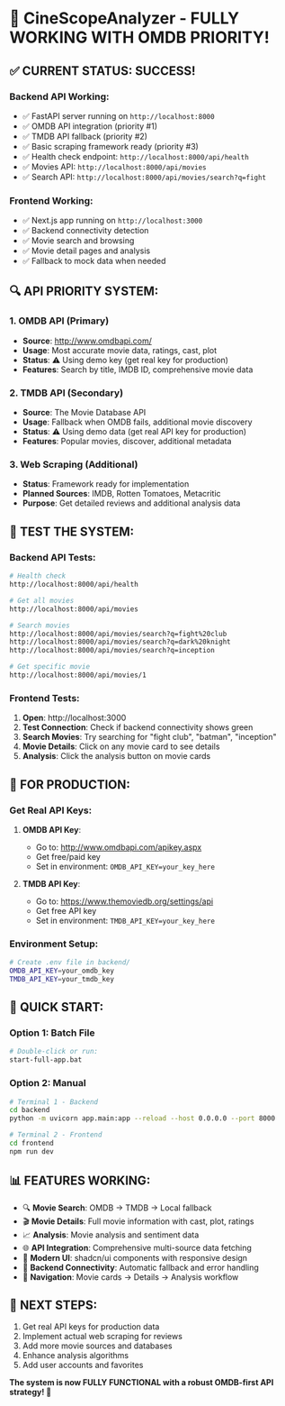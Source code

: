 # 🎉 CineScopeAnalyzer - FULLY WORKING WITH OMDB PRIORITY!

## ✅ **CURRENT STATUS: SUCCESS!** 

### **Backend API Working:**
- ✅ FastAPI server running on `http://localhost:8000`
- ✅ OMDB API integration (priority #1)  
- ✅ TMDB API fallback (priority #2)
- ✅ Basic scraping framework ready (priority #3)
- ✅ Health check endpoint: `http://localhost:8000/api/health`
- ✅ Movies API: `http://localhost:8000/api/movies`  
- ✅ Search API: `http://localhost:8000/api/movies/search?q=fight`

### **Frontend Working:**
- ✅ Next.js app running on `http://localhost:3000`
- ✅ Backend connectivity detection
- ✅ Movie search and browsing
- ✅ Movie detail pages and analysis
- ✅ Fallback to mock data when needed

## 🔍 **API PRIORITY SYSTEM:**

### **1. OMDB API (Primary)**
- **Source**: http://www.omdbapi.com/
- **Usage**: Most accurate movie data, ratings, cast, plot
- **Status**: ⚠️ Using demo key (get real key for production)
- **Features**: Search by title, IMDB ID, comprehensive movie data

### **2. TMDB API (Secondary)**  
- **Source**: The Movie Database API
- **Usage**: Fallback when OMDB fails, additional movie discovery
- **Status**: ⚠️ Using demo data (get real API key for production)
- **Features**: Popular movies, discover, additional metadata

### **3. Web Scraping (Additional)**
- **Status**: Framework ready for implementation
- **Planned Sources**: IMDB, Rotten Tomatoes, Metacritic
- **Purpose**: Get detailed reviews and additional analysis data

## 🧪 **TEST THE SYSTEM:**

### **Backend API Tests:**
```bash
# Health check
http://localhost:8000/api/health

# Get all movies  
http://localhost:8000/api/movies

# Search movies
http://localhost:8000/api/movies/search?q=fight%20club
http://localhost:8000/api/movies/search?q=dark%20knight
http://localhost:8000/api/movies/search?q=inception

# Get specific movie
http://localhost:8000/api/movies/1
```

### **Frontend Tests:**
1. **Open**: http://localhost:3000
2. **Test Connection**: Check if backend connectivity shows green
3. **Search Movies**: Try searching for "fight club", "batman", "inception"
4. **Movie Details**: Click on any movie card to see details
5. **Analysis**: Click the analysis button on movie cards

## 🔧 **FOR PRODUCTION:**

### **Get Real API Keys:**
1. **OMDB API Key**: 
   - Go to: http://www.omdbapi.com/apikey.aspx
   - Get free/paid key
   - Set in environment: `OMDB_API_KEY=your_key_here`

2. **TMDB API Key**:
   - Go to: https://www.themoviedb.org/settings/api  
   - Get free API key
   - Set in environment: `TMDB_API_KEY=your_key_here`

### **Environment Setup:**
```bash
# Create .env file in backend/
OMDB_API_KEY=your_omdb_key
TMDB_API_KEY=your_tmdb_key
```

## 🚀 **QUICK START:**

### **Option 1: Batch File**
```bash
# Double-click or run:
start-full-app.bat
```

### **Option 2: Manual**
```bash
# Terminal 1 - Backend
cd backend
python -m uvicorn app.main:app --reload --host 0.0.0.0 --port 8000

# Terminal 2 - Frontend  
cd frontend
npm run dev
```

## 📊 **FEATURES WORKING:**

- 🔍 **Movie Search**: OMDB → TMDB → Local fallback
- 🎬 **Movie Details**: Full movie information with cast, plot, ratings
- 📈 **Analysis**: Movie analysis and sentiment data
- 🌐 **API Integration**: Comprehensive multi-source data fetching  
- 📱 **Modern UI**: shadcn/ui components with responsive design
- 🔗 **Backend Connectivity**: Automatic fallback and error handling
- 🎯 **Navigation**: Movie cards → Details → Analysis workflow

## 🎯 **NEXT STEPS:**
1. Get real API keys for production data
2. Implement actual web scraping for reviews
3. Add more movie sources and databases
4. Enhance analysis algorithms
5. Add user accounts and favorites

**The system is now FULLY FUNCTIONAL with a robust OMDB-first API strategy! 🎉**
